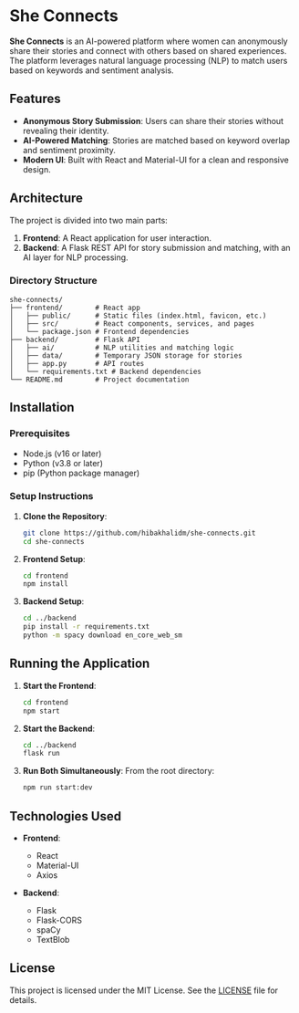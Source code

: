 # She Connects

**She Connects** is an AI-powered platform where women can anonymously share their stories and connect with others based on shared experiences. The platform leverages natural language processing (NLP) to match users based on keywords and sentiment analysis.

## Features

- **Anonymous Story Submission**: Users can share their stories without revealing their identity.
- **AI-Powered Matching**: Stories are matched based on keyword overlap and sentiment proximity.
- **Modern UI**: Built with React and Material-UI for a clean and responsive design.

## Architecture

The project is divided into two main parts:

1. **Frontend**: A React application for user interaction.
2. **Backend**: A Flask REST API for story submission and matching, with an AI layer for NLP processing.

### Directory Structure

```
she-connects/
├── frontend/        # React app
│   ├── public/      # Static files (index.html, favicon, etc.)
│   ├── src/         # React components, services, and pages
│   └── package.json # Frontend dependencies
├── backend/         # Flask API
│   ├── ai/          # NLP utilities and matching logic
│   ├── data/        # Temporary JSON storage for stories
│   ├── app.py       # API routes
│   └── requirements.txt # Backend dependencies
└── README.md        # Project documentation
```

## Installation

### Prerequisites

- Node.js (v16 or later)
- Python (v3.8 or later)
- pip (Python package manager)

### Setup Instructions

1. **Clone the Repository**:
   ```bash
   git clone https://github.com/hibakhalidm/she-connects.git
   cd she-connects
   ```

2. **Frontend Setup**:
   ```bash
   cd frontend
   npm install
   ```

3. **Backend Setup**:
   ```bash
   cd ../backend
   pip install -r requirements.txt
   python -m spacy download en_core_web_sm
   ```

## Running the Application

1. **Start the Frontend**:
   ```bash
   cd frontend
   npm start
   ```

2. **Start the Backend**:
   ```bash
   cd ../backend
   flask run
   ```

3. **Run Both Simultaneously**:
   From the root directory:
   ```bash
   npm run start:dev
   ```

## Technologies Used

- **Frontend**:
  - React
  - Material-UI
  - Axios

- **Backend**:
  - Flask
  - Flask-CORS
  - spaCy
  - TextBlob

## License

This project is licensed under the MIT License. See the [LICENSE](LICENSE) file for details.
